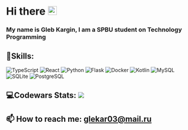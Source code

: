 <h1>Hi there <img src="https://github.com/blackcater/blackcater/raw/main/images/Hi.gif" height="24" alt=""/></h1>
<h3>My name is Gleb Kargin, I am a SPBU student on Technology Programming</h3>

<h2>👾Skills:</h2>
<p>
<img src="https://img.shields.io/badge/typescript-20214f?style=for-the-badge&logo=typescript&logoColor=white" alt="TypeScript">
<img src="https://img.shields.io/badge/react-20214f?style=for-the-badge&logo=react&logoColor=%2361DAFB" alt="React">
<img src="https://img.shields.io/badge/python-20214f?style=for-the-badge&logo=python&logoColor=ffdd54" alt="Python">
<img src="https://img.shields.io/badge/flask-20214f.svg?style=for-the-badge&logo=flask" alt="Flask">
<img src="https://img.shields.io/badge/docker-20214f.svg?style=for-the-badge&logo=docker&logoColor=white" alt="Docker">
<img src="https://img.shields.io/badge/kotlin-20214f.svg?style=for-the-badge&logo=kotlin" alt="Kotlin">
<img src="https://img.shields.io/badge/mysql-20214f.svg?style=for-the-badge&logo=mysql&logoColor=white" alt="MySQL">
<img src="https://img.shields.io/badge/sqlite-20214f.svg?style=for-the-badge&logo=sqlite&logoColor=white" alt="SQLite">
<img src="https://img.shields.io/badge/postgres-20214f?style=for-the-badge&logo=postgresql&logoColor=white" alt="PostgreSQL">
</p>

<h2>💻Codewars Stats: <img src="https://www.codewars.com/users/Belgrak/badges/small"></h3>

<h2>📫 How to reach me: <a href=mailto:glekar03@mail.ru>glekar03@mail.ru</a></h2>

<p><img align="left" src="https://github-readme-stats.vercel.app/api?username=Belgrak&count_private=true&show_icons=true&theme=tokyonight" alt=""></p>

<!--
**Belgrak/Belgrak** is a ✨ _special_ ✨ repository because its `README.md` (this file) appears on your GitHub profile.

Here are some ideas to get you started:

- 🔭 I’m currently working on ...
- 🌱 I’m currently learning ...
- 👯 I’m looking to collaborate on ...
- 🤔 I’m looking for help with ...
- 💬 Ask me about ...
- 📫 How to reach me: ...
- 😄 Pronouns: ...
- ⚡ Fun fact: ...
-->
